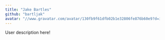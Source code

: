 ```yaml
---
title: "Jake Bartles"
github: "bartljak"
avatar: "//www.gravatar.com/avatar/130fb9f61dfb02b1e32806fe876b60e9?d=identicon"
---
```


User description here!
